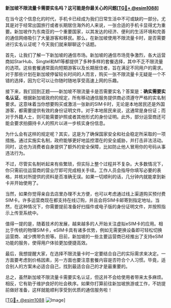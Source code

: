 **新加坡不限流量卡需要实名吗？这可能是你最关心的问题[[TG💪+ @esim1088](https://t.me/s/esim1088)]**

在当今这个信息化的时代，手机卡已经成为我们日常生活中不可或缺的一部分。尤其是对于经常出国旅行或者长期居住海外的人来说，一张合适的手机卡显得尤为重要。新加坡作为东南亚的一个重要国家，以其发达的经济、便利的生活环境和完善的通信网络吸引了大量游客和移民。那么，在新加坡使用不限流量卡时，是否需要进行实名认证呢？今天我们就来聊聊这个话题。

首先，让我们了解一下新加坡的通信市场。新加坡的通信市场竞争激烈，各大运营商如StarHub、Singtel和M1等都提供了多种多样的套餐选择，其中不乏不限流量的选项。这些套餐通常面向短期游客以及长期居住者，旨在满足不同用户的需求。对于那些计划在新加坡停留较长时间的人而言，购买一张不限流量卡无疑是一个不错的选择，因为它可以让你随时随地享受高速上网的乐趣。

接下来，我们回到正题——新加坡不限流量卡是否需要实名？答案是：**确实需要实名认证**。根据新加坡政府的规定，所有移动通信服务提供商必须遵守严格的实名制要求。这意味着当你想要购买或激活一张新的SIM卡时，无论是本地居民还是外国游客，都需要提供有效的身份证明文件。对于本地居民来说，这通常是身份证；而对于外籍人士，则可能需要护照或者其他形式的身份证明。此外，部分运营商还可能会要求拍摄持卡人的照片以进一步核实身份信息。

为什么会有这样的规定呢？其实，这是为了确保国家安全和社会稳定所采取的一项措施。通过实施实名制，政府能够更好地监控潜在的安全威胁，并打击非法活动。同时，这也为消费者自身提供了额外的安全保障，比如防止他人冒用你的号码从事违法行为。

不过，尽管实名制听起来有些繁琐，但实际上整个过程并不复杂。大多数情况下，你只需前往运营商的营业厅即可完成相关手续。工作人员会指导你填写必要的表格，并核对所提供的资料是否准确无误。如果一切顺利的话，几分钟内就能拿到新卡并开始使用了。

当然，如果你觉得亲自去店里办理不太方便，也可以考虑通过线上渠道购买预付费SIM卡。许多运营商现在都支持在线订购，并且会将SIM卡邮寄到指定地址。当然，在这种情况下，你需要提前准备好扫描件或电子版的身份证明文件，并按照指示上传至系统中。

值得一提的是，随着技术的发展，越来越多的人开始关注虚拟eSIM卡的应用。相比于传统的物理SIM卡，eSIM卡具有诸多优势，例如无需更换设备即可轻松切换运营商、减少携带负担等。目前，新加坡的一些主要运营商已经推出了支持eSIM功能的服务，使得用户体验更加便捷高效。

最后，我想提醒大家，在选择不限流量卡时一定要结合自己的实际需求来决定。一方面要考虑到价格因素，另一方面也要注意套餐内容是否符合个人习惯。毕竟，适合别人的方案未必适合自己，找到最适合自己的才是最重要的。

总之，虽然新加坡不限流量卡需要实名认证，但这并不会给使用者带来太多麻烦。相反，它有助于维护良好的社会秩序。如果你打算前往新加坡旅游或工作，不妨提前做好准备，这样就能顺利享受到优质的通信服务啦！

[[TG💪+ @esim1088](https://t.me/s/esim1088) ![Image](https://i.postimg.cc/4NQfJmqS/Snipaste-2025-05-13-00-14-12.png)]